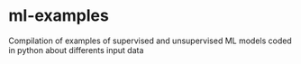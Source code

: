 # ml-examples

Compilation of examples of supervised and unsupervised ML models coded in python about differents input data
